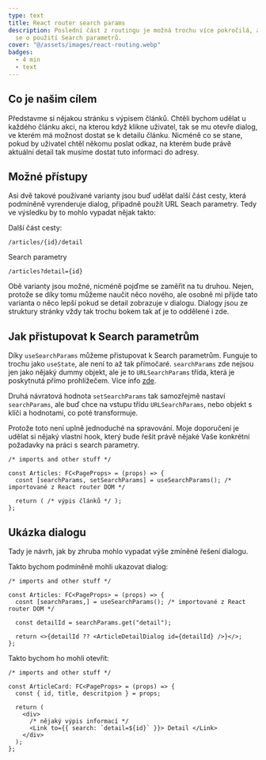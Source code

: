 ```yaml
---
type: text
title: React router search params
description: Poslední část z routingu je možná trochu více pokročilá, ale i tak by ji měl ovládat každý. Jedná
  se o použití Search parametrů.
cover: "@/assets/images/react-routing.webp"
badges:
  - 4 min
  - text
---
```


## Co je našim cílem

Představme si nějakou stránku s výpisem článků. Chtěli bychom udělat u každého článku akci, na kterou když klikne
uživatel, tak se mu otevře dialog, ve kterém má možnost dostat se k detailu článku. Nicméně co se stane, pokud by
uživatel chtěl někomu poslat odkaz, na kterém bude právě aktuální detail tak musíme dostat tuto informaci do
adresy.

## Možné přístupy

Asi dvě takové používané varianty jsou buď udělat další část cesty, která podmíněně vyrenderuje dialog, případně
použít URL Seach parametry. Tedy ve výsledku by to mohlo vypadat nějak takto:

Další část cesty:

```
/articles/{id}/detail
```

Search parametry

```
/articles?detail={id}
```

Obě varianty jsou možné, nicméně pojďme se zaměřit na tu druhou. Nejen, protože se díky tomu můžeme naučit něco
nového, ale osobně mi přijde tato varianta o něco lepší pokud se detail zobrazuje v dialogu. Dialogy jsou ze
struktury stránky vždy tak trochu bokem tak ať je to oddělené i zde.

## Jak přistupovat k Search parametrům

Díky `useSearchParams` můžeme přistupovat k Search parametrům. Funguje to trochu jako `useState`, ale není to až tak
přímočaré. `searchParams` zde nejsou jen jako nějaký dummy objekt, ale je to `URLSearchParams` třída, která je
poskytnutá přímo prohlížečem. Více info [zde](https://developer.mozilla.org/en-US/docs/Web/API/URLSearchParams).

Druhá návratová hodnota `setSearchParams` tak samozřejmě nastaví `searchParams`, ale buď chce na vstupu
třídu `URLSearchParams`, nebo objekt s klíči a hodnotami, co poté transformuje.

Protože toto není uplně jednoduché na spravování. Moje doporučení je udělat si nějaký vlastní hook, který bude řešit
právě nějaké Vaše konkrétní požadavky na práci s search parametry.

```tsx
/* imports and other stuff */

const Articles: FC<PageProps> = (props) => {
  cosnt [searchParams, setSearchParams] = useSearchParams(); /* importované z React router DOM */

  return ( /* výpis článků */ );
};
```

## Ukázka dialogu

Tady je návrh, jak by zhruba mohlo vypadat výše zmíněné řešení dialogu.

Takto bychom podmíněně mohli ukazovat dialog:

```tsx
/* imports and other stuff */

const Articles: FC<PageProps> = (props) => {
  cosnt [searchParams,] = useSearchParams(); /* importované z React router DOM */

  const detailId = searchParams.get("detail");

  return <>{detailId ?? <ArticleDetailDialog id={detailId} />}</>;
};
```

Takto bychom ho mohli otevřít:

```tsx
/* imports and other stuff */

const ArticleCard: FC<PageProps> = (props) => {
  const { id, title, descritpion } = props;

  return (
    <div>
      /* nějaký výpis informací */
      <Link to={{ search: `detail=${id}` }}> Detail </Link>
    </div>
  );
};
```
